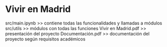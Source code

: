 # Vivir en Madrid
src/main.ipynb >> contiene todas las funcionalidades y llamadas a módulos
src/utils >> módulos con todas las funciones
Vivir en Madrid.pdf >> presentación del proyecto
Documentación.pdf >> documentación del proyecto según requisitos académicos